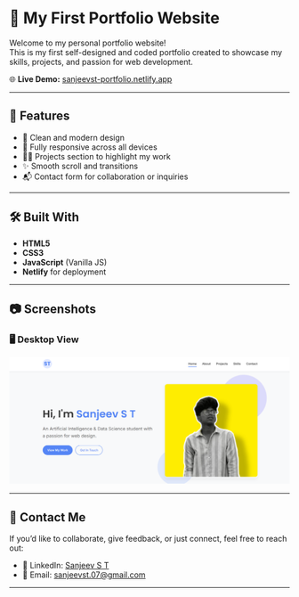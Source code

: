 # 🚀 My First Portfolio Website

Welcome to my personal portfolio website!  
This is my first self-designed and coded portfolio created to showcase my skills, projects, and passion for web development.

🌐 **Live Demo:** [sanjeevst-portfolio.netlify.app](https://sanjeevst-portfolio.netlify.app)

---

## 📌 Features

- 🎨 Clean and modern design
- 📱 Fully responsive across all devices
- 🧑‍💻 Projects section to highlight my work
- ✨ Smooth scroll and transitions
- 📬 Contact form for collaboration or inquiries

---

## 🛠️ Built With

- **HTML5**
- **CSS3**
- **JavaScript** (Vanilla JS)
- **Netlify** for deployment

---

## 📷 Screenshots

### 🖥️ Desktop View
![Desktop Screenshot](./asserts/screenshot-desktop.png)

---

## 📩 Contact Me

If you’d like to collaborate, give feedback, or just connect, feel free to reach out:

- 💼 LinkedIn: [Sanjeev S T](www.linkedin.com/in/sanjeev-s-t-24491931a)
- 📧 Email: sanjeevst.07@gmail.com

---
